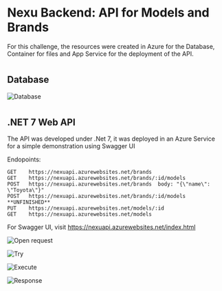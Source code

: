 
# Nexu Backend: API for Models and Brands 


For this challenge, the resources were created in Azure for the Database, Container for files and App Service for the deployment of the API.
#
## Database
![Database](https://nexustoragetest.blob.core.windows.net/images/bd.png)


#
## .NET 7 Web API
The API was developed under .Net 7, it was deployed in an Azure Service for a simple demonstration using Swagger UI

Endopoints:
```
GET    https://nexuapi.azurewebsites.net/brands
GET    https://nexuapi.azurewebsites.net/brands/:id/models
POST   https://nexuapi.azurewebsites.net/brands  body: "{\"name\": \"Toyota\"}"
POST   https://nexuapi.azurewebsites.net/brands/:id/models  **UNFINISHED**
PUT    https://nexuapi.azurewebsites.net/models/:id
GET    https://nexuapi.azurewebsites.net/models
```


For Swagger UI, visit https://nexuapi.azurewebsites.net/index.html

![Open request](https://nexustoragetest.blob.core.windows.net/images/1.png)

![Try](https://nexustoragetest.blob.core.windows.net/images/2.png)

![Execute](https://nexustoragetest.blob.core.windows.net/images/3.png)

![Response](https://nexustoragetest.blob.core.windows.net/images/4.png)